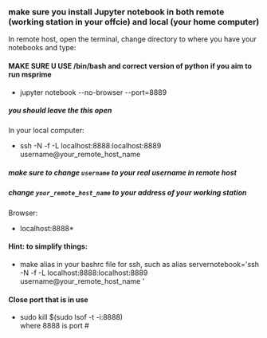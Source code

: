 ### make sure you install Jupyter notebook in both remote (working station in your offcie) and local (your home computer)
In remote host, open the terminal, change directory to where you have your notebooks and type:
#### MAKE SURE U USE /bin/bash and correct version of python if you aim to run msprime
* jupyter notebook --no-browser --port=8889
##### you should leave the this open
In your local computer:
* ssh -N -f -L localhost:8888:localhost:8889 username@your_remote_host_name
##### make sure to change `username` to your real username in remote host
##### change `your_remote_host_name` to your address of your working station
Browser:
* localhost:8888* 

#### Hint: to simplify things:
* make alias in your bashrc file for ssh, such as alias servernotebook='ssh -N -f -L localhost:8888:localhost:8889 username@your_remote_host_name
'

#### Close port that is in use
* sudo kill $(sudo lsof -t -i:8888)  
where 8888 is port #
